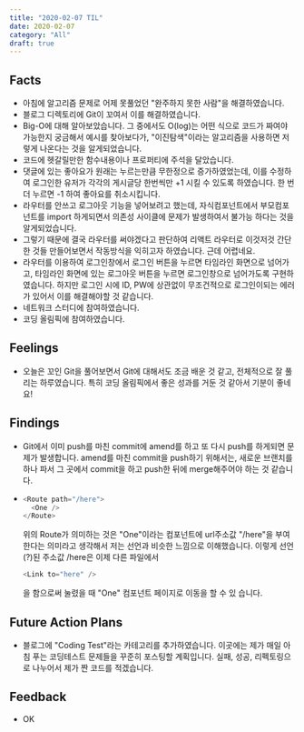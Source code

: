 ```yaml
---
title: "2020-02-07 TIL"
date: 2020-02-07
category: "All"
draft: true
---
```


## Facts

- 아침에 알고리즘 문제로 어제 못풀었던 "완주하지 못한 사람"을 해결하였습니다.
- 블로그 디렉토리에 Git이 꼬여서 이를 해결하였습니다.
- Big-O에 대해 알아보았습니다. 그 중에서도 O(log)는 어떤 식으로 코드가 짜여야 가능한지 궁금해서 예시를 찾아보다가, "이진탐색"이라는 알고리즘을 사용하면 저렇게 나온다는 것을 알게되었습니다.
- 코드에 헷갈릴만한 함수내용이나 프로퍼티에 주석을 달았습니다.
- 댓글에 있는 좋아요가 원래는 누르는만큼 무한정으로 증가하였었는데, 이를 수정하여 로그인한 유저가 각각의 게시글당 한번씩만 +1 시킬 수 있도록 하였습니다. 한 번 더 누르면 -1 하여 좋아요를 취소시킵니다.
- 라우터를 안쓰고 로그아웃 기능을 넣어보려고 했는데, 자식컴포넌트에서 부모컴포넌트를 import 하게되면서 의존성 사이클에 문제가 발생하여서 불가능 하다는 것을 알게되었습니다.
- 그렇기 때문에 결국 라우터를 써야겠다고 판단하여 리액트 라우터로 이것저것 간단한 것들 만들어보면서 작동방식을 익히고자 하였습니다. 근데 어렵네요.
- 라우터를 이용하여 로그인창에서 로그인 버튼을 누르면 타임라인 화면으로 넘어가고, 타임라인 화면에 있는 로그아웃 버튼을 누르면 로그인창으로 넘어가도록 구현하였습니다. 하지만 로그인 시에 ID, PW에 상관없이 무조건적으로 로그인이되는 에러가 있어서 이를 해결해야할 것 같습니다.
- 네트워크 스터디에 참여하였습니다.
- 코딩 올림픽에 참여하였습니다.

## Feelings

- 오늘은 꼬인 Git을 풀어보면서 Git에 대해서도 조금 배운 것 같고, 전체적으로 잘 풀리는 하루였습니다. 특히 코딩 올림픽에서 좋은 성과를 거둔 것 같아서 기분이 좋네요!

## Findings

- Git에서 이미 push를 마친 commit에 amend를 하고 또 다시 push를 하게되면 문제가 발생합니다. amend를 마친 commit을 push하기 위해서는, 새로운 브랜치를 하나 파서 그 곳에서 commit을 하고 push한 뒤에 merge해주어야 하는 것 같습니다.

- ```javascript
  <Route path="/here">
    <One />
  </Route>
  ```

  위의 Route가 의미하는 것은 "One"이라는 컴포넌트에 url주소값 "/here"을 부여한다는 의미라고 생각해서 저는 선언과 비슷한 느낌으로 이해했습니다.
  이렇게 선언(?)된 주소값 /here은 이제 다른 파일에서

  ```javascript
  <Link to="here" />
  ```

  을 함으로써 눌렸을 때 "One" 컴포넌트 페이지로 이동을 할 수 있
  습니다.

## Future Action Plans

- 블로그에 "Coding Test"라는 카테고리를 추가하였습니다. 이곳에는 제가 매일 아침 푸는 코딩테스트 문제들을 꾸준히 포스팅할 계획입니다. 실패, 성공, 리펙토링으로 나누어서 제가 짠 코드를 적겠습니다.

## Feedback

- OK
